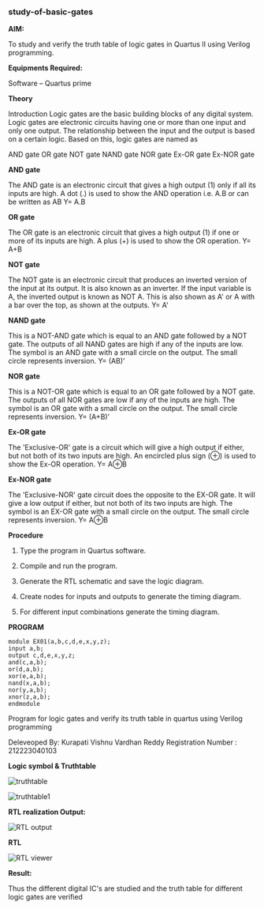 ### study-of-basic-gates ###

**AIM:** 

To study and verify the truth table of logic gates in Quartus II using Verilog programming.

**Equipments Required:**

Software – Quartus prime 

**Theory**

Introduction Logic gates are the basic building blocks of any digital system. Logic gates are electronic circuits having one or more than one input and only one output. The relationship between the input and the output is based on a certain logic. Based on this, logic gates are named as

AND gate OR gate NOT gate NAND gate NOR gate Ex-OR gate Ex-NOR gate

**AND gate**

The AND gate is an electronic circuit that gives a high output (1) only if all its inputs are high. A dot (.) is used to show the AND operation i.e. A.B or can be written as AB
Y= A.B

**OR gate** 

The OR gate is an electronic circuit that gives a high output (1) if one or more of its inputs are high. A plus (+) is used to show the OR operation.
Y= A+B

**NOT gate**

The NOT gate is an electronic circuit that produces an inverted version of the input at its output. It is also known as an inverter. If the input variable is A, the inverted output is known as NOT A. This is also shown as A' or A with a bar over the top, as shown at the outputs.
Y= A'

**NAND gate**

This is a NOT-AND gate which is equal to an AND gate followed by a NOT gate. The outputs of all NAND gates are high if any of the inputs are low. The symbol is an AND gate with a small circle on the output. The small circle represents inversion.
Y= (AB)’

**NOR gate**

This is a NOT-OR gate which is equal to an OR gate followed by a NOT gate. The outputs of all NOR gates are low if any of the inputs are high. The symbol is an OR gate with a small circle on the output. The small circle represents inversion.
Y= (A+B)’

**Ex-OR gate**

The 'Exclusive-OR' gate is a circuit which will give a high output if either, but not both of its two inputs are high. An encircled plus sign (⊕) is used to show the Ex-OR operation.
Y= A⊕B

**Ex-NOR gate**

The 'Exclusive-NOR' gate circuit does the opposite to the EX-OR gate. It will give a low output if either, but not both of its two inputs are high. The symbol is an EX-OR gate with a small circle on the output. The small circle represents inversion.
Y= A⊕B

**Procedure** 

1.	Type the program in Quartus software.

2.	Compile and run the program.

3.	Generate the RTL schematic and save the logic diagram.

4.	Create nodes for inputs and outputs to generate the timing diagram.

5.	For different input combinations generate the timing diagram.


**PROGRAM**
```
module EX01(a,b,c,d,e,x,y,z);
input a,b;
output c,d,e,x,y,z;
and(c,a,b);
or(d,a,b);
xor(e,a,b);
nand(x,a,b);
nor(y,a,b);
xnor(z,a,b);
endmodule
```

Program for logic gates and verify its truth table in quartus using Verilog programming

Deleveoped By: Kurapati Vishnu Vardhan Reddy
Registration Number : 212223040103 
 
**Logic symbol & Truthtable**


![truthtable](https://github.com/mrv-1705/study-of-basic-gates/assets/114565075/59c88022-d405-4766-a3f2-eafcb91765cd)



![truthtable1](https://github.com/mrv-1705/study-of-basic-gates/assets/114565075/b6af33b9-48c3-44cd-96a9-b5211af2c166)



**RTL realization Output:** 

![RTL output](https://github.com/mrv-1705/study-of-basic-gates/assets/114565075/66b390ea-52ff-4822-9051-269b5c2d1b0f)


**RTL**

![RTL viewer](https://github.com/mrv-1705/study-of-basic-gates/assets/114565075/dd76e8b9-59dc-4ad1-8deb-5e57e8e8318a)

**Result:**

Thus the different digital IC's are studied and the truth table for different logic gates are verified
